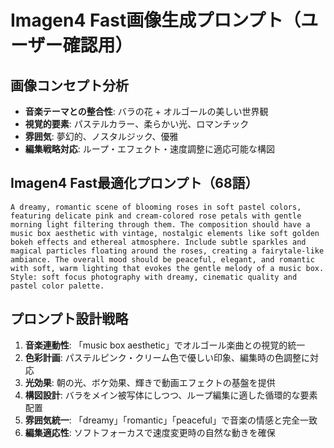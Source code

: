 # Imagen4 Fast画像生成プロンプト（ユーザー確認用）

## 画像コンセプト分析
- **音楽テーマとの整合性**: バラの花 + オルゴールの美しい世界観
- **視覚的要素**: パステルカラー、柔らかい光、ロマンチック
- **雰囲気**: 夢幻的、ノスタルジック、優雅
- **編集戦略対応**: ループ・エフェクト・速度調整に適応可能な構図

## Imagen4 Fast最適化プロンプト（68語）

```
A dreamy, romantic scene of blooming roses in soft pastel colors, featuring delicate pink and cream-colored rose petals with gentle morning light filtering through them. The composition should have a music box aesthetic with vintage, nostalgic elements like soft golden bokeh effects and ethereal atmosphere. Include subtle sparkles and magical particles floating around the roses, creating a fairytale-like ambiance. The overall mood should be peaceful, elegant, and romantic with soft, warm lighting that evokes the gentle melody of a music box. Style: soft focus photography with dreamy, cinematic quality and pastel color palette.
```

## プロンプト設計戦略
1. **音楽連動性**: 「music box aesthetic」でオルゴール楽曲との視覚的統一
2. **色彩計画**: パステルピンク・クリーム色で優しい印象、編集時の色調整に対応
3. **光効果**: 朝の光、ボケ効果、輝きで動画エフェクトの基盤を提供
4. **構図設計**: バラをメイン被写体にしつつ、ループ編集に適した循環的な要素配置
5. **雰囲気統一**: 「dreamy」「romantic」「peaceful」で音楽の情感と完全一致
6. **編集適応性**: ソフトフォーカスで速度変更時の自然な動きを確保